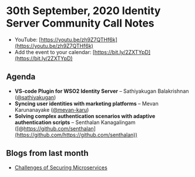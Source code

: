 # 30th September, 2020 Identity Server Community Call Notes

-   YouTube: [https://youtu.be/zh9Z7QTHf6k](https://youtu.be/zh9Z7QTHf6k)
-   Add the event to your calendar: [https://bit.ly/2ZXTYpD](https://bit.ly/2ZXTYpD)

## Agenda

-   **VS-code Plugin for WSO2 Identity Server** – Sathiyakugan Balakrishnan ([@sathiyakugan](https://github.com/sathiyakugan))
-   **Syncing user identities with marketing platforms** – Mevan Karunanayake ([@mevan-karu](https://github.com/mevan-karu))
-   **Solving complex authentication scenarios with adaptive authentication scripts** – Senthalan Kanagalingam
 ([@https://github.com/senthalan](https://github.com/https://github.com/senthalan))
 
 ## Blogs from last month

* [Challenges of Securing Microservices](https://medium.facilelogin.com/challenges-of-securing-microservices-68b55877d154)
 

